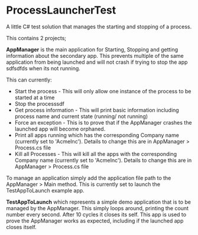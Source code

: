 # ProcessLauncherTest
A little C# test solution that manages the starting and stopping of a process.

This contains 2 projects; 

**AppManager** is the main application for Starting, Stopping and getting information about the secondary app. 
This prevents multiple of the same application from being launched and will not crash if trying to stop the app sdfsdfds
when its not running.

This can currently:
* Start the process - This will only allow one instance of the process to be started at a time
* Stop the processsdf
* Get process information - This will print basic information including process name and current state (running/ not running)
* Force an exception - This is to prove that if the AppManager crashes the launched app will become orphaned.
* Print all apps running which has the corresponding Company name (currently set to 'AcmeInc'). Details to change this are in AppManager > Process.cs file
* Kill all Processes - This will kill all the apps with the corresponding Company name (currently set to 'AcmeInc'). Details to change this are in AppManager > Process.cs file

To manage an application simply add the application file path to the AppManager > Main method. This is currently set to 
launch the TestAppToLaunch example app.

**TestAppToLaunch** which represents a simple demo application that is to be managed by the AppManager. This simply loops around, 
printing the count number every second. After 10 cycles it closes its self. This app is used to prove the AppManager
works as expected, including if the launched app closes itself.
